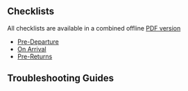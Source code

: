 ## Checklists

All checklists are available in a combined offline [PDF version](Checklists/Lillen%20Checklist.pdf)

- [Pre-Departure](Checklists/PreDeparture.md) 
- [On Arrival](Checklists/PreDeparture.md)
- [Pre-Returns](Checklists/PreDeparture.md)


## Troubleshooting Guides